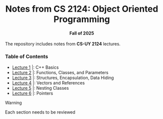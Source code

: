 <div align = "center"> 
  
# Notes from CS 2124: Object Oriented Programming  
#### Fall of 2025
  
</div> 

The repository includes notes from **CS-UY 2124** lectures. 

### Table of Contents

- [Lecture 1](https://github.com/XinRC/CS-2124/blob/main/lecture1/README.md) |: C++ Basics
- [Lecture 2](https://github.com/XinRC/CS-2124/tree/main/lecture2) |: Functions, Classes, and Parameters
- [Lecture 3](https://github.com/XinRC/CS-2124/tree/main/lecture3) |: Structures, Encapsulation, Data Hiding
- [Lecture 4](https://github.com/XinRC/CS-2124/blob/main/lecture4/README.md) |: Vectors and References
- [Lecture 5](https://github.com/XinRC/CS-2124/blob/main/lecture5/README.md) |: Nesting Classes
- [Lecture 6](https://github.com/XinRC/CS-2124/blob/main/lecture6/README.md) |: Pointers


> [!Warning]
> Each section needs to be reviewed 
